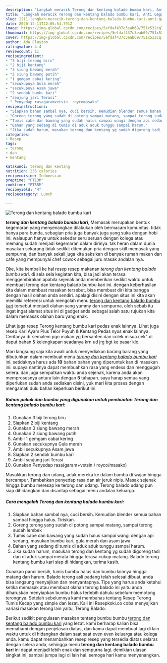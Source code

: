 ```yaml
---
description: "Langkah meracik Terong dan kentang balado bumbu kari, Anti Gagal"
title: "Langkah meracik Terong dan kentang balado bumbu kari, Anti Gagal"
slug: 1211-langkah-meracik-terong-dan-kentang-balado-bumbu-kari-anti-gagal
date: 2020-12-11T22:05:54.791Z
image: https://img-global.cpcdn.com/recipes/5efdaf437c3eab69/751x532cq70/terong-dan-kentang-balado-bumbu-kari-foto-resep-utama.jpg
thumbnail: https://img-global.cpcdn.com/recipes/5efdaf437c3eab69/751x532cq70/terong-dan-kentang-balado-bumbu-kari-foto-resep-utama.jpg
cover: https://img-global.cpcdn.com/recipes/5efdaf437c3eab69/751x532cq70/terong-dan-kentang-balado-bumbu-kari-foto-resep-utama.jpg
author: Ada Clayton
ratingvalue: 4.4
reviewcount: 11
recipeingredient:
- "3 biji terong biru"
- "2 biji kentang"
- "3 siung bawang merah"
- "2 siung bawang putih"
- "1 gemgam cabai kering"
- "secukupnya Gula merah"
- "secukupnya Asam jawa"
- "2 sendok bumbu kari"
- "seujung jari Terasi"
- " Penyedap rasagaramvetsin  roycomasako"
recipeinstructions:
- "Siapkan bahan sambal nya, cuci bersih. Kemudian blender semua bahan sambal hingga halus. Tiriskan."
- "Goreng terong yang sudah di potong sampai matang, sampai terong sudah lembek"
- "Tumis cabe dan bawang yang sudah halus sampai wangi dengan api sedang, masukan bumbu kari, gula merah dan asam jawa"
- "Bahan yang sedang di tumis di aduk aduk tunggu sampai harum."
- "Jika sudah harum, masukan terong dan kentang yg sudah digoreng tadi dan di aduk sampai merata hingga terasa cukup matang. Balado terong kentang bumbu kari siap di hidangkan, terima kasih."
categories:
- Resep
tags:
- terong
- dan
- kentang

katakunci: terong dan kentang 
nutrition: 235 calories
recipecuisine: Indonesian
preptime: "PT13M"
cooktime: "PT35M"
recipeyield: "4"
recipecategory: Lunch

---
```



![Terong dan kentang balado bumbu kari](https://img-global.cpcdn.com/recipes/5efdaf437c3eab69/751x532cq70/terong-dan-kentang-balado-bumbu-kari-foto-resep-utama.jpg)

<b><i>terong dan kentang balado bumbu kari</i></b>, Memasak merupakan bentuk kegemaran yang menyenangkan dilakukan oleh bermacam komunitas. tidak hanya para bunda, sebagian pria juga banyak juga yang suka dengan hobi ini. walaupun hanya untuk sekedar seru seruan dengan kolega atau memang sudah menjadi kegemaran dalam dirinya. tak heran dalam dunia masakan sekarang tidak sedikit ditemukan pria dengan skill memasak yang sempurna, dan banyak sekali juga kita saksikan di banyak rumah makan dan cafe yang mempunyai chef cowok sebagai juru masak andalan nya.

Oke, kita kembali ke hal resep resep makanan <i>terong dan kentang balado bumbu kari</i>. di sela sela kegiatan kita, bisa jadi akan terasa menggembirakan apabila sejenak anda memberikan sedikit waktu untuk membuat terong dan kentang balado bumbu kari ini. dengan keberhasilan kita dalam membuat masakan tersebut, bisa membuat diri kita bangga dengan hasil olahan anda sendiri. apalagi disini dengan situs ini kita akan memiliki referensi untuk mengolah menu <u>terong dan kentang balado bumbu kari</u> tersebut menjadi olahan yang yummy dan sempurna, oleh sebab itu ingat ingat alamat situs ini di gadget anda sebagai salah satu rujukan kita dalam memasak olahan baru yang enak.

Lihat juga resep Terong kentang bumbu kari pedas enak lainnya. Lihat juga resep Kari Ayam Plus Telor Puyuh &amp; Kentang Pedas nyos enak lainnya. Ceritanya dr semalem pgn makan yg bersanten dan colek misua.cek&#34; di daput bahan &amp; kelengkapan seadanya krn ud jrg bgt ke pasar klo.


Mari langsung saja kita awali untuk menyediakan barang barang yang dibutuhkan dalam membuat menu <u><i>terong dan kentang balado bumbu kari</i></u> ini. setidaknya harus ada <b>10</b> bahan bahan yang diperuntuk kan di masakan ini. supaya nantinya dapat membuahkan rasa yang endess dan menggugah selera. dan juga sempatkan waktu anda sejenak, karena anda akan memprosesnya antara lain dengan <b>5</b> tahapan. saya harap semua yang diperlukan sudah anda sediakan disini, yuk mari kita proses dengan mengamati dulu bahan keperluan berikut ini.

<!--inarticleads1-->

##### Bahan pokok dan bumbu yang digunakan untuk pembuatan Terong dan kentang balado bumbu kari:

1. Gunakan 3 biji terong biru
1. Siapkan 2 biji kentang
1. Gunakan 3 siung bawang merah
1. Gunakan 2 siung bawang putih
1. Ambil 1 gemgam cabai kering
1. Gunakan secukupnya Gula merah
1. Ambil secukupnya Asam jawa
1. Siapkan 2 sendok bumbu kari
1. Ambil seujung jari Terasi
1. Gunakan  Penyedap rasa(garam+vetsin / royco/masako)


Masukkan terong dan udang, aduk mereka ke dalam bumbu di wajan hingga bercampur. Tambahkan penyedap rasa dan air jeruk nipis. Masak sejenak hingga bumbu meresap ke terong dan udang. Terong balado udang pun siap dihidangkan dan disantap sebagai menu andalan keluarga. 

<!--inarticleads2-->

##### Cara mengolah Terong dan kentang balado bumbu kari:

1. Siapkan bahan sambal nya, cuci bersih. Kemudian blender semua bahan sambal hingga halus. Tiriskan.
1. Goreng terong yang sudah di potong sampai matang, sampai terong sudah lembek
1. Tumis cabe dan bawang yang sudah halus sampai wangi dengan api sedang, masukan bumbu kari, gula merah dan asam jawa
1. Bahan yang sedang di tumis di aduk aduk tunggu sampai harum.
1. Jika sudah harum, masukan terong dan kentang yg sudah digoreng tadi dan di aduk sampai merata hingga terasa cukup matang. Balado terong kentang bumbu kari siap di hidangkan, terima kasih.


Gunakan panci bersih, tumis bumbu halus dan bumbu lainnya hingga matang dan harum. Balado terong asli padang telah selesai dibuat, anda bisa langsung menyajikan dan menyantapnya. Tips yang harus anda ketahui ketika memasak atau membuat olahan terong balado ini yaitu anda diharuskan menyiapkan bumbu halus terlebih dahulu sebelum memotong terongnya. Setelah sebelumnya kami membahas tentang Resep Terong Tumis Kecap yang simple dan lezat. Kali ini Resepkoki.co coba menyajikan variasi masakan terong lain yaitu, Terong Balado. 

Berikut sedikit pengulasan masakan tentang bumbu bumbu <u>terong dan kentang balado bumbu kari</u> yang lezat. kami berharap kalian bisa memahami dengan penjelasan diatas, dan kamu dapat membuat lagi di lain waktu untuk di hidangkan dalam saat saat even even keluarga atau kolega anda. kamu dapat menambahkan resep resep yang tersedia diatas selaras dengan selera anda, sehingga menu <b>terong dan kentang balado bumbu kari</b> ini dapat menjadi lebih enak dan sempurna lagi. demikian ulasan singkat ini, sampai jumpa lagi di lain hal. semoga hari kamu menyenangkan.
